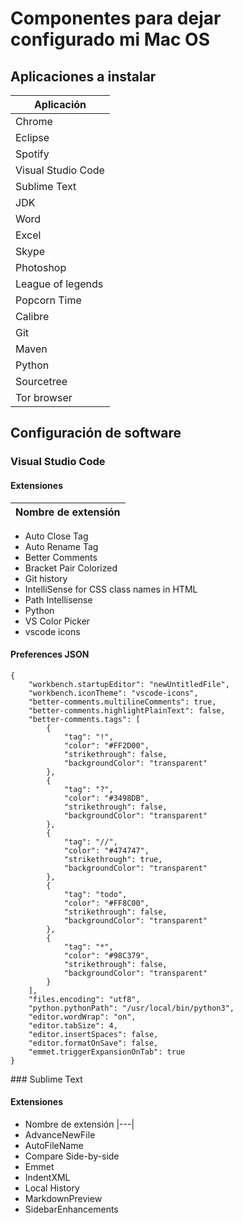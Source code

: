 # Componentes para dejar configurado mi Mac OS

## Aplicaciones a instalar
|Aplicación|
|---|
|Chrome|
|Eclipse|
|Spotify|
|Visual Studio Code|
|Sublime Text|
|JDK|
|Word|
|Excel|
|Skype|
|Photoshop|
|League of legends|
|Popcorn Time|
|Calibre|
|Git|
|Maven|
|Python|
|Sourcetree|
|Tor browser|

## Configuración de software

### Visual Studio Code

#### Extensiones

|Nombre de extensión|
|---|
- Auto Close Tag
- Auto Rename Tag
- Better Comments
- Bracket Pair Colorized
- Git history
- IntelliSense for CSS class names in HTML
- Path Intellisense
- Python
- VS Color Picker
- vscode icons

#### Preferences JSON
```
{
	"workbench.startupEditor": "newUntitledFile",
	"workbench.iconTheme": "vscode-icons",
	"better-comments.multilineComments": true,
	"better-comments.highlightPlainText": false,
	"better-comments.tags": [
		{
			"tag": "!",
			"color": "#FF2D00",
			"strikethrough": false,
			"backgroundColor": "transparent"
		},
		{
			"tag": "?",
			"color": "#3498DB",
			"strikethrough": false,
			"backgroundColor": "transparent"
		},
		{
			"tag": "//",
			"color": "#474747",
			"strikethrough": true,
			"backgroundColor": "transparent"
		},
		{
			"tag": "todo",
			"color": "#FF8C00",
			"strikethrough": false,
			"backgroundColor": "transparent"
		},
		{
			"tag": "*",
			"color": "#98C379",
			"strikethrough": false,
			"backgroundColor": "transparent"
		}
	],
	"files.encoding": "utf8",
	"python.pythonPath": "/usr/local/bin/python3",
	"editor.wordWrap": "on",
	"editor.tabSize": 4,
	"editor.insertSpaces": false,
	"editor.formatOnSave": false,
	"emmet.triggerExpansionOnTab": true
}
```

### Sublime Text

#### Extensiones
- Nombre de extensión
|---|
- AdvanceNewFile
- AutoFileName
- Compare Side-by-side
- Emmet
- IndentXML
- Local History
- MarkdownPreview
- SidebarEnhancements
